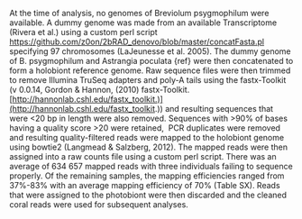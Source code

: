 At the time of analysis, no genomes of Breviolum psygmophilum were available. A dummy genome was made from an available Transcriptome (Rivera et al.) using a custom perl script <https://github.com/z0on/2bRAD_denovo/blob/master/concatFasta.pl> specifying 97 chromosomes (LaJeunesse et al. 2005). The dummy genome of B. psygmophilum and Astrangia poculata {ref} were then concatenated to form a holobiont reference genome. Raw sequence files were then trimmed to remove Illumina TruSeq adapters and poly-A tails using the fastx-Toolkit (v 0.0.14, Gordon & Hannon, (2010) fastx-Toolkit.[http://hannonlab.cshl.edu/fastx_toolkit.)](http://hannonlab.cshl.edu/fastx_toolkit.)) and resulting sequences that were \<20 bp in length were also removed. Sequences with \>90% of bases having a quality score \>20 were retained,  PCR duplicates were removed and resulting quality-filtered reads were mapped to the holobiont genome using bowtie2 (Langmead & Salzberg, 2012). The mapped reads were then assigned into a raw counts file using a custom perl script. There was an average of 634 657 mapped reads with three individuals failing to sequence properly. Of the remaining samples, the mapping efficiencies ranged from 37%-83% with an average mapping efficiency of 70% (Table SX). Reads that were assigned to the photobiont were then discarded and the cleaned coral reads were used for subsequent analyses.